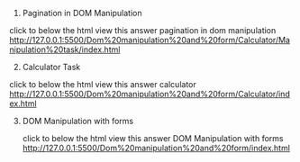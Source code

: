 1) Pagination in DOM Manipulation

click to below the html view this answer pagination in dom manipulation
http://127.0.0.1:5500/Dom%20manipulation%20and%20form/Calculator/Manipulation%20task/index.html



2) Calculator Task

click to below the html view this answer calculator
http://127.0.0.1:5500/Dom%20manipulation%20and%20form/Calculator/index.html


3) DOM Manipulation with forms
  
   click to below the html view this answer DOM Manipulation with forms
http://127.0.0.1:5500/Dom%20manipulation%20and%20form/index.html